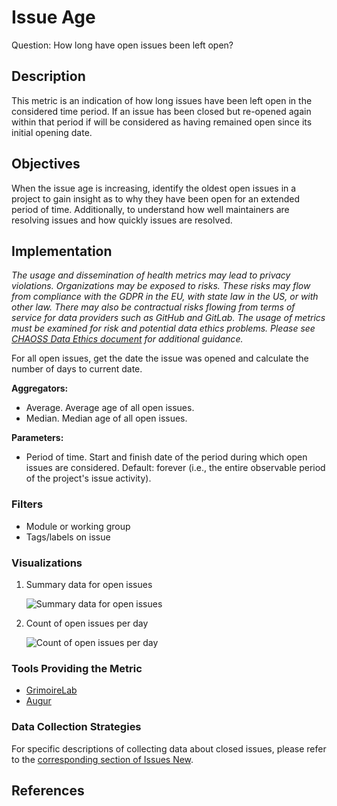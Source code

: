 # Issue Age

Question: How long have open issues been left open?

## Description
This metric is an indication of how long issues have been left open in the considered time period. If an issue has been closed but re-opened again within that period if will be considered as having remained open since its initial opening date.

## Objectives
When the issue age is increasing, identify the oldest open issues in a project to gain insight as to why they have been open for an extended period of time. Additionally, to understand how well maintainers are resolving issues and how quickly issues are resolved. 

## Implementation
*The usage and dissemination of health metrics may lead to privacy violations. Organizations may be exposed to risks. These risks may flow from compliance with the GDPR in the EU, with state law in the US, or with other law. There may also be contractual risks flowing from terms of service for data providers such as GitHub and GitLab. The usage of metrics must be examined for risk and potential data ethics problems. Please see [CHAOSS Data Ethics document](https://github.com/chaoss/community/blob/main/data-use-statement.md) for additional guidance.*

For all open issues, get the date the issue was opened and calculate the number of days to current date.

**Aggregators:**
* Average. Average age of all open issues.
* Median. Median age of all open issues.

**Parameters:**
* Period of time. Start and finish date of the period during which open issues are considered. Default: forever (i.e., the entire observable period of the project's issue activity).

### Filters
* Module or working group
* Tags/labels on issue

### Visualizations

1. Summary data for open issues<br />

    ![Summary data for open issues](https://raw.githubusercontent.com/chaoss/wg-evolution/main/focus-areas/issue-resolution/images/issue-age_open-issue-data.png)

2. Count of open issues per day<br />

    ![Count of open issues per day](https://raw.githubusercontent.com/chaoss/wg-evolution/main/focus-areas/issue-resolution/images/issue-age_open-issue-count-timeseries.png)

### Tools Providing the Metric

* [GrimoireLab](https://chaoss.github.io/grimoirelab/)
* [Augur](http://augur.osshealth.io/api_docs/#api-Evolution-Open_Issue_Age_Repo_)

### Data Collection Strategies 

For specific descriptions of collecting data about closed issues, please refer to the [corresponding section of Issues New](https://chaoss.community/metric-issues-new/).

## References
